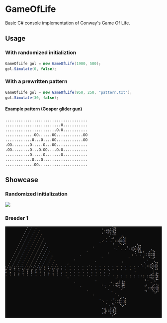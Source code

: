 # GameOfLife
Basic C# console implementation of Conway's Game Of Life.
## Usage
### With randomized initializtion
```C#
GameOfLife gol = new GameOfLife(1900, 500);
gol.Simulate(0, false);
```
### With a prewritten pattern
```C#
GameOfLife gol = new GameOfLife(950, 250, "pattern.txt");
gol.Simulate(30, false);
```
#### Example pattern (Gosper glider gun)
```
.....................................
.........................O...........
.......................O.O...........
.............OO......OO............OO
............O...O....OO............OO
.OO........O.....O...OO..............
.OO........O...O.OO....O.O...........
...........O.....O.......O...........
............O...O....................
.............OO......................
```
## Showcase
### Randomized initialization
![](https://github.com/immortalized/GameOfLife/blob/main/Showcase/randomizedinit.gif)
### Breeder 1
![](https://github.com/immortalized/GameOfLife/blob/main/Showcase/breeder_1.gif)
